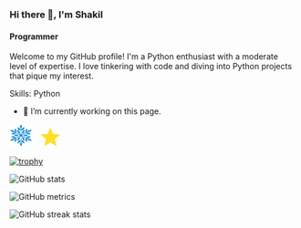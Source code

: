 ### Hi there 👋, I'm Shakil 
#### Programmer

Welcome to my GitHub profile! I'm a Python enthusiast with a moderate level of expertise. I love tinkering with code and diving into Python projects that pique my interest. 

Skills: Python

- 🔭 I’m currently working on this page. 


<a href='https://archiveprogram.github.com/'><img src='https://raw.githubusercontent.com/acervenky/animated-github-badges/master/assets/acbadge.gif' width='40' height='40'></a> <a href='https://stars.github.com/'><img src='https://raw.githubusercontent.com/acervenky/animated-github-badges/master/assets/starbadge.gif' width='35' height='35'></a> 

[![trophy](https://github-profile-trophy.vercel.app/?username=shakilahamedO1)](https://github.com/ryo-ma/github-profile-trophy)

![GitHub stats](https://github-readme-stats.vercel.app/api?username=shakilahamedO1&show_icons=true)  

![GitHub metrics](https://metrics.lecoq.io/shakilahamedO1)  

![GitHub streak stats](https://streak-stats.demolab.com/?user=shakilahamedO1)  

